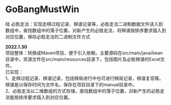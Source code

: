 # GoBangMustWin
 陆
 必胜走法：实现走棋过程记录、棋谱记录等，必胜走法二进制数据文件读入到数组中，查找数组中的落子位置，对新产生的必胜走法，将棋谱按排序要求插入到对应位置，保存必胜走法的二进制文件方式
 
**2022.1.30**    
 项目整体：转换成Maven项目，便于引入依赖。主要源码在src/main/java/bean目录中，资源文件在src/main/resources目录下，包括图片及必胜棋谱的Excel文件。  
 已实现：  
 1、走棋过程记录、棋谱记录，包括棋局进行中也可进行棋局记录，棋谱复现等。棋谱是以保存时间为文件名，保存在项目目录下的manual目录中。  
 2、必胜走法以二维数组的方式存储，查找数组中的落子位置，对新产生的必胜走法能按排序要求插入到对应位置。  